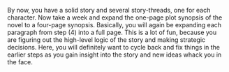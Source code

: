 
By now, you have a solid story and several story-threads, one for each
character. Now take a week and expand the one-page plot synopsis of the novel
to a four-page synopsis. Basically, you will again be expanding each paragraph
from step (4) into a full page. This is a lot of fun, because you are figuring
out the high-level logic of the story and making strategic decisions. Here,
you will definitely want to cycle back and fix things in the earlier steps as
you gain insight into the story and new ideas whack you in the face.

